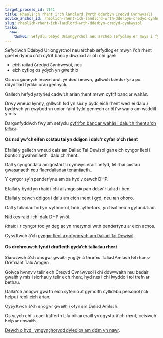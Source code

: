```yaml
---
target_process_id: 7141
title: Rheoli'ch rhent i'ch landlord (Wrth dderbyn Credyd Cynhwysol)
advice_anchor_id: rheolich-rhent-ich-landlord-wrth-dderbyn-credyd-cynhwysol
slug: rheolich-rhent-ich-landlord-wrth-dderbyn-credyd-cynhwysol
tasks:
  now:
    task01: Sefydlu Debyd Uniongyrchol neu archeb sefydlog er mwyn i fy rhent gael ei dalu ar y diwrnod cywir
---
```

Sefydlwch Ddebyd Uniongyrchol neu archeb sefydlog er mwyn i'ch rhent gael ei dynnu o'ch cyfrif banc y diwrnod ar ôl i chi gael:

* eich taliad Credyd Cynhwysol, neu
* eich cyflog os ydych yn gweithio

Os oes gennych incwm arall yn dod i mewn, gallwch benderfynu pa ddyddiad fyddai orau gennych.

Gallech hefyd ystyried cadw'ch arian rhent mewn cyfrif banc ar wahân.

Drwy wneud hynny, gallwch fod yn sicr y bydd eich rhent wedi ei dalu a byddwch yn gwybod yn union faint fydd gennych ar ôl i'w wario am weddill y mis.

Darganfyddwch fwy am sefydlu [cyfrifon banc ar wahân i dalu'ch rhent a'ch biliau](/cy/artiles/setting-up-multiple-bank-accounts).

#### Os nad yw'ch elfen costau tai yn ddigon i dalu'r cyfan o'ch rhent

Efallai y gallech wneud cais am Daliad Tai Dewisol gan eich cyngor lleol i bontio'r gwahaniaeth i dalu'ch rhent.

Gall y cyngor dalu am gostai tai cymwys eraill hefyd, fel rhai costau gwasanaeth neu flaendaliadau tenantiaeth..

Y cyngor sy'n penderfynu am ba hyd y cewch DHP.

Efallai y bydd yn rhaid i chi ailymgeisio pan ddaw'r taliad i ben.

Efallai y cewch ddigon i dalu am eich rhent i gyd, neu ran ohono.

Gall y taliadau fod yn wythnosol, bob pythefnos, yn fisol neu'n gyfandaliad.

Nid oes raid i chi dalu DHP yn ôl.

Rhaid i'r cyngor fod yn deg ac yn rhesymol wrth benderfynu ar eich achos.

Cysylltwch â'ch [cyngor lleol a gofynnwch am Daliad Tai Dewisol](https://www.gov.uk/find-your-local-council).

#### Os dechreuwch fynd i drafferth gyda'ch taliadau rhent

Siaradwch â'ch anogwr gwaith ynglŷn â threfnu Taliad Amlach fel rhan o Drefniant Talu Amgen..

Golyga hynny y telir eich Credyd Cynhwysol i chi ddwywaith neu bedair gwaith y mis i sicrhau y telir eich rhent, hyd nes i chi lwyddo i roi trefn ar bethau.

Gallai'ch anogwr gwaith eich cyfeirio at gymorth cyllidebu personol i'ch helpu i reoli eich arian.

Cysylltwch â'ch anogwr gwaith i ofyn am Daliad Amlach.

Os ydych chi'n cael trafferth talu biliau eraill yn ogystal â'ch rhent, ceisiwch help ar unwaith.

[Dewch o hyd i ymgynghorydd dyledion am ddim yn nawr](/cy/tools/canfyddwr-cyngor-ar-ddyledion).
